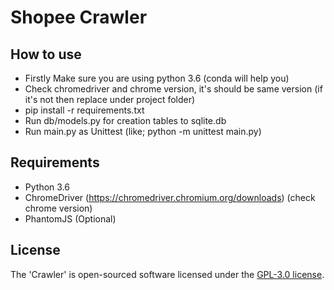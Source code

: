 # Shopee Crawler

## How to use

 - Firstly Make sure you are using python 3.6 (conda will help you)
 - Check chromedriver and chrome version, it's should be same version (if it's not then replace under project folder)
 - pip install -r requirements.txt
 - Run db/models.py for creation tables to sqlite.db
 - Run main.py as Unittest (like; python -m unittest main.py)


## Requirements
- Python 3.6
- ChromeDriver (https://chromedriver.chromium.org/downloads) (check chrome version)
- PhantomJS (Optional)

## License

The 'Crawler' is open-sourced software licensed under the [GPL-3.0 license](https://opensource.org/licenses/MIT).
